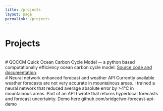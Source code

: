 ```yaml
---
title: /projects
layout: page
permalink: /projects
---
```

# Projects
<br />
# QOCCM
Quick Ocean Carbon Cycle Model -- a python based computationally efficiency ocean carbon cycle model. <a href="https://qoccm.readthedocs.io/en/latest/">Source code and documentation</a>.
<br />
# Neural network enhanced forecast and weather API
Currently available weather forecasts are not very accurate in mountainous areas. I trained a neural network that reduced average absolute error by >4°C in mountainous areas. Part of an API I wrote that returns hyperlocal forecasts and forecast uncertainty. Demo here github.com/sridge/wx-forecast-api-demo
